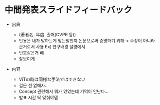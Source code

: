 # 中間発表スライドフィードバック

* 出典

    * (著者名. 年度. 출처(CVPR 등))
    * 인용은 내가 말하는게 맞는말인지 논문으로써 증명하기 위해-> 주장이 아니라 근거로서 사용 Ex) 연구배경 설명에서
    * 번호같은거 빼
    * 잘보이게
* 内容

    * ViTの時は同様な手法ではできない
    * 검은 선 없애자..
    * Concept 관련해서 뭐가 있었는데 기억이 안난다...
    * 발표 시간 딱 맞춰야댐